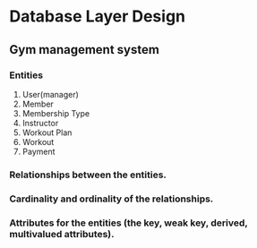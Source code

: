 # Database Layer Design
## Gym management system 

### Entities 
  1. User(manager)
  2. Member
  3. Membership Type
  4. Instructor
  5. Workout Plan
  6. Workout
  7. Payment
  
### Relationships between the entities.
### Cardinality and ordinality of the relationships.
### Attributes for the entities (the key, weak key, derived, multivalued attributes).
